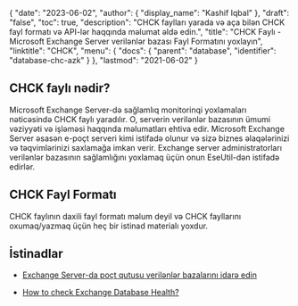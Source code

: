 {
  "date": "2023-06-02",
  "author": {
    "display_name": "Kashif Iqbal"
},
  "draft": "false",
  "toc": true,
  "description": "CHCK faylları yarada və aça bilən CHCK fayl formatı və API-lər haqqında məlumat əldə edin.",
  "title": "CHCK Faylı - Microsoft Exchange Server verilənlər bazası Fayl Formatını yoxlayın",
  "linktitle": "CHCK",
  "menu": {
    "docs": {
      "parent": "database",
      "identifier": "database-chc-azk"
}
},
  "lastmod": "2021-06-02"
}

## CHCK faylı nədir?

Microsoft Exchange Server-də sağlamlıq monitorinqi yoxlamaları nəticəsində CHCK faylı yaradılır. O, serverin verilənlər bazasının ümumi vəziyyəti və işləməsi haqqında məlumatları ehtiva edir. Microsoft Exchange Server əsasən e-poçt serveri kimi istifadə olunur və sizə biznes əlaqələrinizi və təqvimlərinizi saxlamağa imkan verir. Exchange server administratorları verilənlər bazasının sağlamlığını yoxlamaq üçün onun EseUtil-dən istifadə edirlər.

## CHCK Fayl Formatı

CHCK faylının daxili fayl formatı məlum deyil və CHCK fayllarını oxumaq/yazmaq üçün heç bir istinad materialı yoxdur.

## İstinadlar

* [Exchange Server-da poçt qutusu verilənlər bazalarını idarə edin](https://learn.microsoft.com/en-us/exchange/architecture/mailbox-servers/manage-databases?view=exchserver-2019)

* [How to check Exchange Database Health?](https://social.technet.microsoft.com/wiki/contents/articles/53450.how-to-check-exchange-database-health.aspx)
